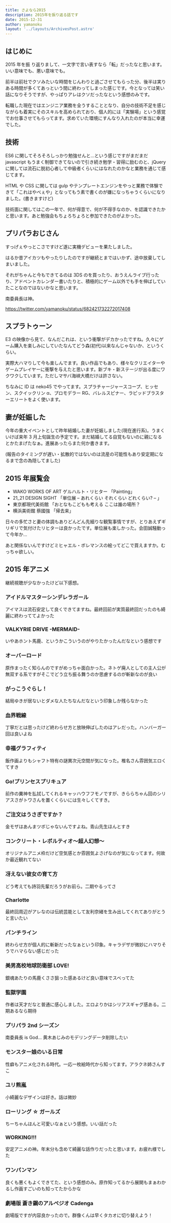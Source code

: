 ```yaml
---
title: さよなら2015
description: 2015年を振り返る話です
date: 2015-12-31
author: yamanoku
layout: '../layouts/ArchivesPost.astro'
---
```


## はじめに

2015 年を振
り返りまして、一文字で言い表すなら「転」だったなと思います。いい意味でも、悪い意味でも。

前半は前社でクソみたいな時間をじんわりと過ごさせてもらった分、後半は実りある時間が多くてあっという間に終わってしまった感じです。今となっては笑い話になりそうですが、やっぱりアレはクソだったなという感想のみです。

転職した現在ではエンジニア業務を全うすることとなり、自分の技術不足を感じながらも着実にそのスキルを高められており、個人的には「実験場」という感覚でお仕事させてもらってます。求めていた環境にすんなり入れたのが本当に幸運でした。

## 技術

ES6 に関してそろそろしっかり勉強せんと…という感じですがまだまだ javascript もうまく制御できてないので引き続き勉学・習得に励むのと、jQuery に関しては流石に脱初心者して中級者くらいにはなれたのかなと業務を通じて感じてます。

HTML や CSS に関しては gulp やテンプレートエンジンをやっと業務で体験できて「これはやべぇや」となってもう素で書くのが嫌になっちゃうくらいになりました。(書きますけど)

技術面に関してはこの一年で、何が得意で、何が不得手なのか、を認識できたかと思います。あと勉強会もちょろちょろと参加できたのがよかった。

## プリパラおじさん

すっげぇやっとこさですけど遂に実機デビューを果たしました。

はるか昔アイカツもやったりしたのですが継続とまではいかず、途中放棄してしまいました。

それがちゃんと今もできてるのは 3DS のを買ったり、おうえんライブ行ったり、アドベントカレンダー書いたりと、積極的にゲーム以外でも手を伸ばしていたことなのではないかなと思います。

南委員長は神。

https://twitter.com/yamanoku/status/682421732272017408

## スプラトゥーン

E3 の映像から見て、なんだこれは、という衝撃がデカかったですね。久々にゲーム購入を楽しみにしていたなんてどう森(初代)以来なんじゃないか、というくらい。

実際大ハマりして今も楽しんでます。良い作品でもあり、様々なクリエイターやゲームプレイヤーに衝撃を与えたと思います。新ブキ・新ステージが出る度にワクワクしています。ただしマサバ海峡大橋だけは許さない。

ちなみに ID は neko45 でやってます。スプラチャージャースコープ、ヒッセン、スクイックリン α、プロモデラー RG、バレルスピナー、ラピッドブラスターエリートをよく使います。

## 妻が妊娠した

今年の重大イベントとして昨年結婚した妻が妊娠しました(現在進行系)。うまくいけば来年 3 月上旬誕生の予定です。まだ結婚してる自覚もないのに親になるとかたまげたなぁ。進展あったらまた何か書きます。

(報告のタイミングが遅い・拡散的ではないのは流産の可能性もあり安定期になるまで念の為隠してました)

## 2015 年展覧会

- WAKO WORKS OF ART ゲルハルト・リヒター 「Painting」
- 21_21 DESIGN SIGHT 「単位展 – あれくらい それくらい どれくらい? – 」
- 東京都現代美術館 「おとなもこどもも考える ここは誰の場所？
- 横浜美術館 蔡國強 「帰去来」

日々の多忙さと妻の体調もありどんどん先細りな観覧事情ですが、とりあえずギリギリで気付けたリヒターは良かったです。単位展も楽しかった。会田誠騒動って今年か…

あと関係ないんですけどミヒャエル・ボレマンスの絵ってどこで買えますか。むっちゃ欲しい。

## 2015 年アニメ

継続視聴が少なかったけど以下感想。

### アイドルマスターシンデレラガール

アイマスは流石安定して良くできてますね。最終回前が実質最終回だったのも綺麗に終わっててよかった

### VALKYRIE DRIVE -MERMAID-

いやあホント馬鹿、というかこういうのがやりたかったんだなという感想です

### オーバーロード

原作まったく知らんのですがめっちゃ面白かった。ネトゲ廃人としての主人公が無双する系ですがそこでどう立ち振る舞うのか思慮するのが斬新なのが良い

### がっこうぐらし！

結局ゆきが居ないとダメな人たちなんだなという印象しか残らなかった

### 血界戦線

丁寧だとは思ったけど終わらせ方と放映伸ばしたのはアレだった。ハンバーガー回は良いよね

### 幸福グラフィティ

飯作画よりもシャフト特有の謎異次元空間が気になった。椎名さん雰囲気エロくてすき

### Go!プリンセスプリキュア

前作の糞神を払拭してくれるキャッハウフフモノですが、きららちゃん回のシリアスさがトワさんを置くくらいには生々しくてすき。

### ご注文はうさぎですか？

金モザはあんまツボじゃないんですよね。青山先生ほんとすき

### コンクリート・レボルティオ〜超人幻想〜

オリジナルアニメ枠だけど空気感とか雰囲気よさげなのが気になってます。何故か最近観れてない

### 冴えない彼女の育て方

どう考えても詩羽先輩だろうがお前ら。二期やるってさ

### Charlotte

最終回周辺がアレなのは伝統芸能として友利奈緒を生み出してくれてありがとうと言いたい

### パンチライン

終わらせ方が個人的に斬新だったなぁという印象。キャラデザが微妙にハマりそうでハマらない感じだった

### 美男高校地球防衛部 LOVE!

銀魂あたりの馬鹿くささ狙った感あるけど良い意味でスベってた

### 監獄学園

作者は天才だなと普通に感心しました。エロよりかはシリアスギャグ感ある。二期あるなら期待

### プリパラ 2nd シーズン

南委員長 is God… 黄木あじみのモデリングデータ削除したい

### モンスター娘のいる日常

性癖もアニメ化される時代。一応一枚絵時代から知ってます。アラクネ姉さんすこ

### ユリ熊嵐

小綺麗なデザインは好き。話は微妙

### ローリング ☆ ガールズ

ちーちゃんほんと可愛いなぁという感想。いい話だった

### WORKING!!!

安定アニメの神。年末分も含めて綺麗な話作りだったと思います。お疲れ様でした

### ワンパンマン

良くも悪くもよくできてた、という感想のみ。原作知ってるから展開もまぁわかるし作画すごいのも知ってたからかな

### 劇場版 蒼き鋼のアルペジオ Cadenga

劇場版ですが内容良かったので。群像くんは早くタカオに切り替えよう！
